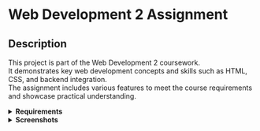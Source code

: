 # Web Development 2 Assignment

## Description
This project is part of the Web Development 2 coursework.  
It demonstrates key web development concepts and skills such as HTML, CSS, and backend integration.  
The assignment includes various features to meet the course requirements and showcase practical understanding.

<details>
<summary><strong>Requirements</strong></summary>

- Requirement 1: User has restricted access when not logged in
- Requirement 2: User can reserve and unreserve books (if logged in)
- Requirement 3: User can view their book reservations
- Requirement 4: User cannot reserve books that are already reserved
- Requirement 5: User must be able to search and filter books

</details>

<details>
<summary><strong>Screenshots</strong></summary>

![Home Page (Login)](<img width="1901" height="913" alt="Screenshot 2025-07-20 141623" src="https://github.com/user-attachments/assets/d688a4a1-79d7-41dd-a2dc-8cc7f8077736" />
)  
*Top of Home Page (Login Section)*

![Home Page (Register)](<img width="1898" height="906" alt="image" src="https://github.com/user-attachments/assets/5c217148-740b-440b-a38f-1bf03deee2c2" />)  
*Bottom of Home Page (Register Section)*




![Responsive Design](path/to/responsive-screenshot.png)  
*Responsive view on mobile device.*

![Feature Demo](path/to/feature-screenshot.png)  
*Screenshot showing feature in action.*

</details>
